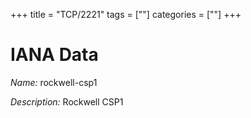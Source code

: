 +++
title = "TCP/2221"
tags = [""]
categories = [""]
+++

# IANA Data

_Name:_ rockwell-csp1

_Description:_ Rockwell CSP1

